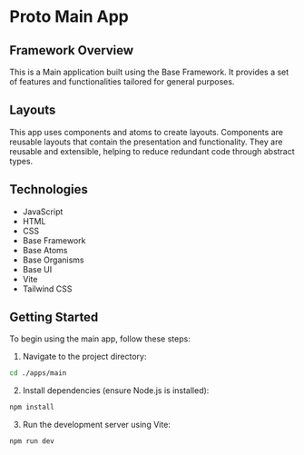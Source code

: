 # Proto Main App

## Framework Overview

This is a Main application built using the Base Framework. It provides a set of features and functionalities tailored for general purposes.

## Layouts

This app uses components and atoms to create layouts. Components are reusable layouts that contain the presentation and functionality. They are reusable and extensible, helping to reduce redundant code through abstract types.

## Technologies

- JavaScript
- HTML
- CSS
- Base Framework
- Base Atoms
- Base Organisms
- Base UI
- Vite
- Tailwind CSS

## Getting Started

To begin using the main app, follow these steps:

1. Navigate to the project directory:
```bash
cd ./apps/main
```

2. Install dependencies (ensure Node.js is installed):
```bash
npm install
```
3. Run the development server using Vite:
```bash
npm run dev
```